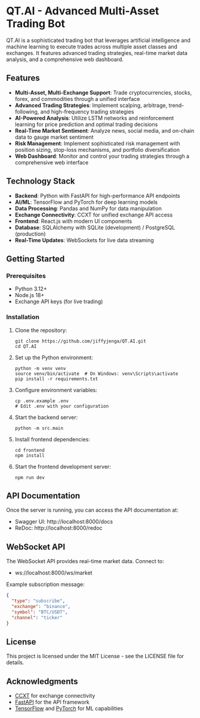 # QT.AI - Advanced Multi-Asset Trading Bot

QT.AI is a sophisticated trading bot that leverages artificial intelligence and machine learning to execute trades across multiple asset classes and exchanges. It features advanced trading strategies, real-time market data analysis, and a comprehensive web dashboard.

## Features

- **Multi-Asset, Multi-Exchange Support**: Trade cryptocurrencies, stocks, forex, and commodities through a unified interface
- **Advanced Trading Strategies**: Implement scalping, arbitrage, trend-following, and high-frequency trading strategies
- **AI-Powered Analysis**: Utilize LSTM networks and reinforcement learning for price prediction and optimal trading decisions
- **Real-Time Market Sentiment**: Analyze news, social media, and on-chain data to gauge market sentiment
- **Risk Management**: Implement sophisticated risk management with position sizing, stop-loss mechanisms, and portfolio diversification
- **Web Dashboard**: Monitor and control your trading strategies through a comprehensive web interface

## Technology Stack

- **Backend**: Python with FastAPI for high-performance API endpoints
- **AI/ML**: TensorFlow and PyTorch for deep learning models
- **Data Processing**: Pandas and NumPy for data manipulation
- **Exchange Connectivity**: CCXT for unified exchange API access
- **Frontend**: React.js with modern UI components
- **Database**: SQLAlchemy with SQLite (development) / PostgreSQL (production)
- **Real-Time Updates**: WebSockets for live data streaming

## Getting Started

### Prerequisites

- Python 3.12+
- Node.js 18+
- Exchange API keys (for live trading)

### Installation

1. Clone the repository:
   ```
   git clone https://github.com/jiffyjenga/QT.AI.git
   cd QT.AI
   ```

2. Set up the Python environment:
   ```
   python -m venv venv
   source venv/bin/activate  # On Windows: venv\Scripts\activate
   pip install -r requirements.txt
   ```

3. Configure environment variables:
   ```
   cp .env.example .env
   # Edit .env with your configuration
   ```

4. Start the backend server:
   ```
   python -m src.main
   ```

5. Install frontend dependencies:
   ```
   cd frontend
   npm install
   ```

6. Start the frontend development server:
   ```
   npm run dev
   ```

## API Documentation

Once the server is running, you can access the API documentation at:
- Swagger UI: http://localhost:8000/docs
- ReDoc: http://localhost:8000/redoc

## WebSocket API

The WebSocket API provides real-time market data. Connect to:
- ws://localhost:8000/ws/market

Example subscription message:
```json
{
  "type": "subscribe",
  "exchange": "binance",
  "symbol": "BTC/USDT",
  "channel": "ticker"
}
```

## License

This project is licensed under the MIT License - see the LICENSE file for details.

## Acknowledgments

- [CCXT](https://github.com/ccxt/ccxt) for exchange connectivity
- [FastAPI](https://fastapi.tiangolo.com/) for the API framework
- [TensorFlow](https://www.tensorflow.org/) and [PyTorch](https://pytorch.org/) for ML capabilities
